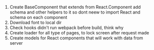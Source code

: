 1. Create BaseComponent that extends from React.Component add schema and other helpers to it so dont neew to import React and schema on each component
2. Download font to local dir
3. Check hooks didn't run webpack before build, think why
4. Create loader for all type of pages, to lock screen after request made
5. Create models for React components that will work with data from server